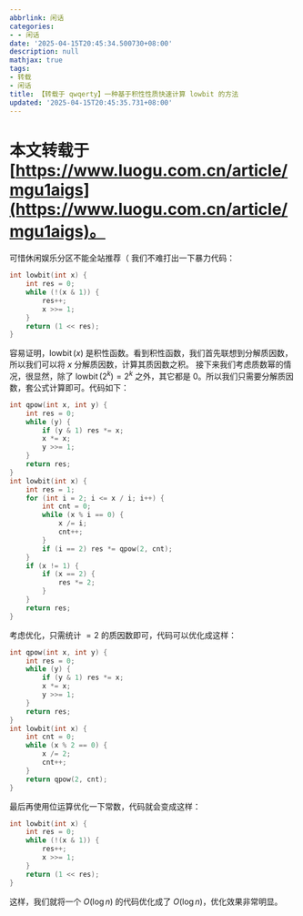 ```yaml
---
abbrlink: 闲话
categories:
- - 闲话
date: '2025-04-15T20:45:34.500730+08:00'
description: null
mathjax: true
tags:
- 转载
- 闲话
title: 【转载于 qwqerty】一种基于积性性质快速计算 lowbit 的方法
updated: '2025-04-15T20:45:35.731+08:00'
---
```

# 本文转载于[https://www.luogu.com.cn/article/mgu1aigs](https://www.luogu.com.cn/article/mgu1aigs)。

可惜休闲娱乐分区不能全站推荐（
我们不难打出一下暴力代码：

```cpp
int lowbit(int x) {
	int res = 0;
	while (!(x & 1)) {
		res++;
		x >>= 1;
	}
	return (1 << res);
} 
```

容易证明，$\operatorname{lowbit}(x)$ 是积性函数。看到积性函数，我们首先联想到分解质因数，所以我们可以将 $x$ 分解质因数，计算其质因数之积。
接下来我们考虑质数幂的情况，很显然，除了 $\operatorname{lowbit}(2^k)=2^k$ 之外，其它都是 $0$。所以我们只需要分解质因数，套公式计算即可。代码如下：

```cpp
int qpow(int x, int y) {
	int res = 0;
	while (y) {
		if (y & 1) res *= x;
		x *= x;
		y >>= 1;
	}
	return res;
}
int lowbit(int x) {
	int res = 1;
	for (int i = 2; i <= x / i; i++) {
		int cnt = 0;
		while (x % i == 0) {
			x /= i;
			cnt++;
		}
		if (i == 2) res *= qpow(2, cnt);
	}
	if (x != 1) {
		if (x == 2) {
			res *= 2;
		}
	}
	return res;
} 
```

考虑优化，只需统计 $=2$ 的质因数即可，代码可以优化成这样：

```cpp
int qpow(int x, int y) {
	int res = 0;
	while (y) {
		if (y & 1) res *= x;
		x *= x;
		y >>= 1;
	}
	return res;
}
int lowbit(int x) {
	int cnt = 0;
	while (x % 2 == 0) {
		x /= 2;
		cnt++;
	}
	return qpow(2, cnt);
} 
```

最后再使用位运算优化一下常数，代码就会变成这样：

```cpp
int lowbit(int x) {
	int res = 0;
	while (!(x & 1)) {
		res++;
		x >>= 1;
	}
	return (1 << res);
} 
```

这样，我们就将一个 $O(\log n)$ 的代码优化成了 $O(\log n)$，优化效果非常明显。
